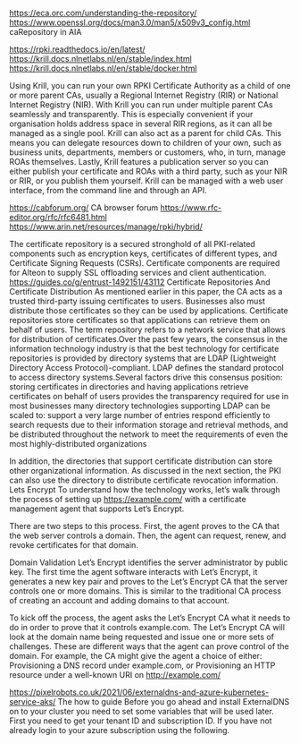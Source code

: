 https://eca.orc.com/understanding-the-repository/
https://www.openssl.org/docs/man3.0/man5/x509v3_config.html
caRepository in AIA

https://rpki.readthedocs.io/en/latest/
https://krill.docs.nlnetlabs.nl/en/stable/index.html
https://krill.docs.nlnetlabs.nl/en/stable/docker.html

Using Krill, you can run your own RPKI Certificate Authority as a child of one or more parent CAs, usually a Regional Internet Registry (RIR) or National Internet Registry (NIR). With Krill you can run under multiple parent CAs seamlessly and transparently. This is especially convenient if your organisation holds address space in several RIR regions, as it can all be managed as a single pool.
Krill can also act as a parent for child CAs. This means you can delegate resources down to children of your own, such as business units, departments, members or customers, who, in turn, manage ROAs themselves.
Lastly, Krill features a publication server so you can either publish your certificate and ROAs with a third party, such as your NIR or RIR, or you publish them yourself. Krill can be managed with a web user interface, from the command line and through an API.


https://cabforum.org/
CA browser forum
https://www.rfc-editor.org/rfc/rfc6481.html
https://www.arin.net/resources/manage/rpki/hybrid/

The certificate repository is a secured stronghold of all PKI-related components such as encryption keys, certificates of different types, and Certificate Signing Requests (CSRs). Certificate components are required for Alteon to supply SSL offloading services and client authentication.
https://guides.co/g/entrust-1492151/43112
Certificate Repositories And Certificate Distribution
As mentioned earlier in this paper, the CA acts as a trusted third-party issuing certificates to users. Businesses also must distribute those certificates so they can be used by applications. Certificate repositories store certificates so that applications can retrieve them on behalf of users. The term repository refers to a network service that allows for distribution of certificates.Over the past few years, the consensus in the information technology industry is that the best technology for certificate repositories is provided by directory systems that are LDAP (Lightweight Directory Access Protocol)-compliant. LDAP defines the standard protocol to access directory systems.Several factors drive this consensus position:
storing certificates in directories and having applications retrieve certificates on behalf of users provides the transparency required for use in most businesses
many directory technologies supporting LDAP can be scaled to:
support a very large number of entries
respond efficiently to search requests due to their information storage and retrieval methods, and
be distributed throughout the network to meet the requirements of even the most highly-distributed organizations


In addition, the directories that support certificate distribution can store other organizational information. As discussed in the next section, the PKI can also use the directory to distribute certificate revocation information.
Lets Encrypt 
To understand how the technology works, let’s walk through the process of setting up https://example.com/ with a certificate management agent that supports Let’s Encrypt.

There are two steps to this process. First, the agent proves to the CA that the web server controls a domain. Then, the agent can request, renew, and revoke certificates for that domain.

Domain Validation
Let’s Encrypt identifies the server administrator by public key. The first time the agent software interacts with Let’s Encrypt, it generates a new key pair and proves to the Let’s Encrypt CA that the server controls one or more domains. This is similar to the traditional CA process of creating an account and adding domains to that account.

To kick off the process, the agent asks the Let’s Encrypt CA what it needs to do in order to prove that it controls example.com. The Let’s Encrypt CA will look at the domain name being requested and issue one or more sets of challenges. These are different ways that the agent can prove control of the domain. For example, the CA might give the agent a choice of either:
Provisioning a DNS record under example.com, or
Provisioning an HTTP resource under a well-known URI on http://example.com/

https://pixelrobots.co.uk/2021/06/externaldns-and-azure-kubernetes-service-aks/
The how to guide
Before you go ahead and install ExternalDNS on to your cluster you need to set some variables that will be used later. First you need to get your tenant ID and subscription ID. If you have not already login to your azure subscription using the following.
